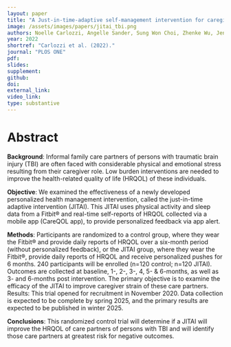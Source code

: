 ```yaml
---
layout: paper
title: "A Just-in-time-adaptive self-management intervention for caregivers of people with traumatic brain injury: Protocol for a randomized control trial"
image: /assets/images/papers/jitai_tbi.png
authors: Noelle Carlozzi, Angelle Sander, Sung Won Choi, Zhenke Wu, Jennifer Miner, Angela Lyden, Christopher Graves, Srijan Sen
year: 2022
shortref: "Carlozzi et al. (2022)."
journal: "PLOS ONE"
pdf:
slides:
supplement:
github:
doi:
external_link:
video_link: 
type: substantive
---
```


# Abstract


**Background**: Informal family care partners of persons with traumatic brain injury (TBI) are often faced with considerable physical and emotional stress resulting from their caregiver role. Low burden interventions are needed to improve the health-related quality of life (HRQOL) of these individuals.

**Objective**: We examined the effectiveness of a newly developed personalized health management intervention, called the just-in-time adaptive intervention (JITAI). This JITAI uses physical activity and sleep data from a Fitbit® and real-time self-reports of HRQOL collected via a mobile app (CareQOL app), to provide personalized feedback via app alert.

**Methods**: Participants are randomized to a control group, where they wear the Fitbit® and provide daily reports of HRQOL over a six-month period (without personalized feedback), or the JITAI group, where they wear the Fitbit®, provide daily reports of HRQOL and receive personalized pushes for 6 months. 240 participants will be enrolled (n=120 control; n=120 JITAI). Outcomes are collected at baseline, 1-, 2-, 3-, 4, 5- & 6-months, as well as 3- and 6-months post intervention. The primary objective is to examine the efficacy of the JITAI to improve caregiver strain of these care partners. Results: This trial opened for recruitment in November 2020. Data collection is expected to be complete by spring 2025, and the primary results are expected to be published in winter 2025.

**Conclusions**: This randomized control trial will determine if a JITAI will improve the HRQOL of care partners of persons with TBI and will identify those care partners at greatest risk for negative outcomes.